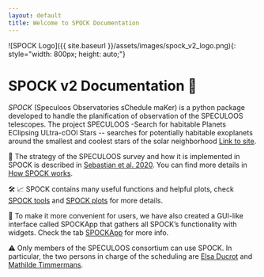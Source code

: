 ```yaml
---
layout: default
title: Welcome to SPOCK Documentation
---
```


![SPOCK Logo]({{ site.baseurl }}/assets/images/spock_v2_logo.png){: style="width: 800px; height: auto;"}

# SPOCK v2 Documentation 🖖	

*SPOCK* (Speculoos Observatories sChedule maKer) is a python package
developed to handle the planification of observation of the SPECULOOS
telescopes. The project SPECULOOS -Search for habitable Planets
EClipsing ULtra-cOOl Stars -- searches for potentially habitable
exoplanets around the smallest and coolest stars of the solar
neighborhood [Link to
site](https://www.speculoos.uliege.be/cms/c_4259452/fr/speculoos).

📝 The strategy of the SPECULOOS survey and how it is implemented in SPOCK is described in [Sebastian et al. 2020](https://www.aanda.org/articles/aa/full_html/2021/01/aa38827-20/aa38827-20.html). You can find more details in [How SPOCK works](https://educrot22.github.io/SPOCK_v2/examples/how).

🛠️ 📈 SPOCK contains many useful functions and helpful plots, check [SPOCK tools](https://educrot22.github.io/SPOCK_v2/examples/tutorials/notebooks/tutorials_spocktools) and [SPOCK plots](https://educrot22.github.io/SPOCK_v2/examples/tutorials/notebooks/tutorials_spockplot) for more details.


🧩 To make it more convenient for users, we have also created a GUI-like interface called SPOCKApp that gathers all SPOCK’s functionality with widgets. Check the tab [SPOCKApp](https://educrot22.github.io/SPOCK_v2/examples/tutorials/notebooks/tutorials_SPOCKApp) for more info.

⚠️ Only members of the SPECULOOS consortium can use SPOCK. In particular, the two persons in charge of the scheduling are [Elsa Ducrot](elsa.ducrot@cea.fr) and [Mathilde Timmermans](mathilde.timmermans@uliege.be). 